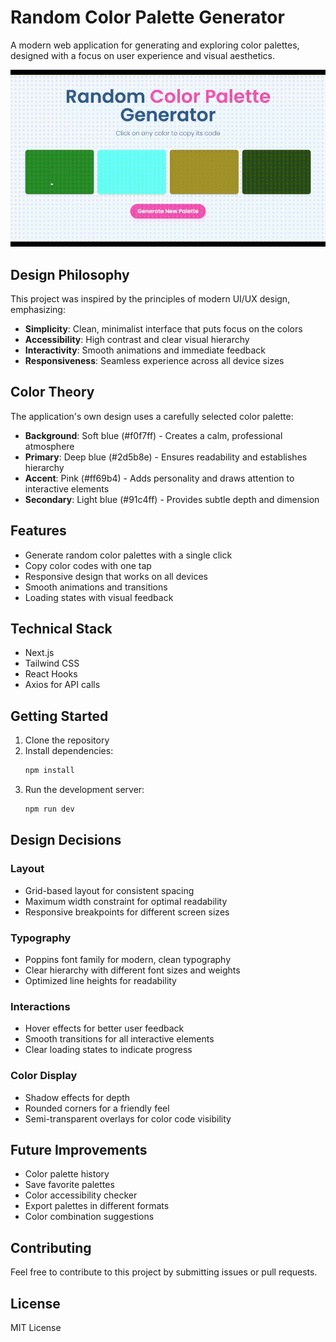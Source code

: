 # Random Color Palette Generator

A modern web application for generating and exploring color palettes, designed with a focus on user experience and visual aesthetics.

![Demo](demo.gif)

## Design Philosophy

This project was inspired by the principles of modern UI/UX design, emphasizing:

- **Simplicity**: Clean, minimalist interface that puts focus on the colors
- **Accessibility**: High contrast and clear visual hierarchy
- **Interactivity**: Smooth animations and immediate feedback
- **Responsiveness**: Seamless experience across all device sizes

## Color Theory

The application's own design uses a carefully selected color palette:

- **Background**: Soft blue (#f0f7ff) - Creates a calm, professional atmosphere
- **Primary**: Deep blue (#2d5b8e) - Ensures readability and establishes hierarchy
- **Accent**: Pink (#ff69b4) - Adds personality and draws attention to interactive elements
- **Secondary**: Light blue (#91c4ff) - Provides subtle depth and dimension

## Features

- Generate random color palettes with a single click
- Copy color codes with one tap
- Responsive design that works on all devices
- Smooth animations and transitions
- Loading states with visual feedback

## Technical Stack

- Next.js
- Tailwind CSS
- React Hooks
- Axios for API calls

## Getting Started

1. Clone the repository
2. Install dependencies:
   ```bash
   npm install
   ```
3. Run the development server:
   ```bash
   npm run dev
   ```

## Design Decisions

### Layout
- Grid-based layout for consistent spacing
- Maximum width constraint for optimal readability
- Responsive breakpoints for different screen sizes

### Typography
- Poppins font family for modern, clean typography
- Clear hierarchy with different font sizes and weights
- Optimized line heights for readability

### Interactions
- Hover effects for better user feedback
- Smooth transitions for all interactive elements
- Clear loading states to indicate progress

### Color Display
- Shadow effects for depth
- Rounded corners for a friendly feel
- Semi-transparent overlays for color code visibility

## Future Improvements

- Color palette history
- Save favorite palettes
- Color accessibility checker
- Export palettes in different formats
- Color combination suggestions

## Contributing

Feel free to contribute to this project by submitting issues or pull requests.

## License

MIT License
